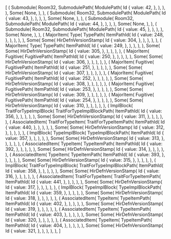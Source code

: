 [
    (
        Submodule(
            Room32,
            SubmodulePath(
                ModulePath(
                    Id {
                        value: 42,
                    },
                ),
            ),
        ),
        Some(
            None,
        ),
    ),
    (
        Submodule(
            Room32,
            SubmodulePath(
                ModulePath(
                    Id {
                        value: 43,
                    },
                ),
            ),
        ),
        Some(
            None,
        ),
    ),
    (
        Submodule(
            Room32,
            SubmodulePath(
                ModulePath(
                    Id {
                        value: 44,
                    },
                ),
            ),
        ),
        Some(
            None,
        ),
    ),
    (
        Submodule(
            Room32,
            SubmodulePath(
                ModulePath(
                    Id {
                        value: 45,
                    },
                ),
            ),
        ),
        Some(
            None,
        ),
    ),
    (
        MajorItem(
            Type(
                TypePath(
                    ItemPathId(
                        Id {
                            value: 248,
                        },
                    ),
                ),
            ),
        ),
        Some(
            Some(
                HirDefnVersionStamp(
                    Id {
                        value: 304,
                    },
                ),
            ),
        ),
    ),
    (
        MajorItem(
            Type(
                TypePath(
                    ItemPathId(
                        Id {
                            value: 249,
                        },
                    ),
                ),
            ),
        ),
        Some(
            Some(
                HirDefnVersionStamp(
                    Id {
                        value: 305,
                    },
                ),
            ),
        ),
    ),
    (
        MajorItem(
            Fugitive(
                FugitivePath(
                    ItemPathId(
                        Id {
                            value: 250,
                        },
                    ),
                ),
            ),
        ),
        Some(
            Some(
                HirDefnVersionStamp(
                    Id {
                        value: 306,
                    },
                ),
            ),
        ),
    ),
    (
        MajorItem(
            Fugitive(
                FugitivePath(
                    ItemPathId(
                        Id {
                            value: 251,
                        },
                    ),
                ),
            ),
        ),
        Some(
            Some(
                HirDefnVersionStamp(
                    Id {
                        value: 307,
                    },
                ),
            ),
        ),
    ),
    (
        MajorItem(
            Fugitive(
                FugitivePath(
                    ItemPathId(
                        Id {
                            value: 252,
                        },
                    ),
                ),
            ),
        ),
        Some(
            Some(
                HirDefnVersionStamp(
                    Id {
                        value: 308,
                    },
                ),
            ),
        ),
    ),
    (
        MajorItem(
            Fugitive(
                FugitivePath(
                    ItemPathId(
                        Id {
                            value: 253,
                        },
                    ),
                ),
            ),
        ),
        Some(
            Some(
                HirDefnVersionStamp(
                    Id {
                        value: 309,
                    },
                ),
            ),
        ),
    ),
    (
        MajorItem(
            Fugitive(
                FugitivePath(
                    ItemPathId(
                        Id {
                            value: 254,
                        },
                    ),
                ),
            ),
        ),
        Some(
            Some(
                HirDefnVersionStamp(
                    Id {
                        value: 310,
                    },
                ),
            ),
        ),
    ),
    (
        ImplBlock(
            TraitForTypeImplBlock(
                TraitForTypeImplBlockPath(
                    ItemPathId(
                        Id {
                            value: 356,
                        },
                    ),
                ),
            ),
        ),
        Some(
            Some(
                HirDefnVersionStamp(
                    Id {
                        value: 311,
                    },
                ),
            ),
        ),
    ),
    (
        AssociatedItem(
            TraitForTypeItem(
                TraitForTypeItemPath(
                    ItemPathId(
                        Id {
                            value: 440,
                        },
                    ),
                ),
            ),
        ),
        Some(
            Some(
                HirDefnVersionStamp(
                    Id {
                        value: 312,
                    },
                ),
            ),
        ),
    ),
    (
        ImplBlock(
            TypeImplBlock(
                TypeImplBlockPath(
                    ItemPathId(
                        Id {
                            value: 357,
                        },
                    ),
                ),
            ),
        ),
        Some(
            Some(
                HirDefnVersionStamp(
                    Id {
                        value: 313,
                    },
                ),
            ),
        ),
    ),
    (
        AssociatedItem(
            TypeItem(
                TypeItemPath(
                    ItemPathId(
                        Id {
                            value: 392,
                        },
                    ),
                ),
            ),
        ),
        Some(
            Some(
                HirDefnVersionStamp(
                    Id {
                        value: 314,
                    },
                ),
            ),
        ),
    ),
    (
        AssociatedItem(
            TypeItem(
                TypeItemPath(
                    ItemPathId(
                        Id {
                            value: 393,
                        },
                    ),
                ),
            ),
        ),
        Some(
            Some(
                HirDefnVersionStamp(
                    Id {
                        value: 315,
                    },
                ),
            ),
        ),
    ),
    (
        ImplBlock(
            TraitForTypeImplBlock(
                TraitForTypeImplBlockPath(
                    ItemPathId(
                        Id {
                            value: 358,
                        },
                    ),
                ),
            ),
        ),
        Some(
            Some(
                HirDefnVersionStamp(
                    Id {
                        value: 316,
                    },
                ),
            ),
        ),
    ),
    (
        AssociatedItem(
            TraitForTypeItem(
                TraitForTypeItemPath(
                    ItemPathId(
                        Id {
                            value: 441,
                        },
                    ),
                ),
            ),
        ),
        Some(
            Some(
                HirDefnVersionStamp(
                    Id {
                        value: 317,
                    },
                ),
            ),
        ),
    ),
    (
        ImplBlock(
            TypeImplBlock(
                TypeImplBlockPath(
                    ItemPathId(
                        Id {
                            value: 359,
                        },
                    ),
                ),
            ),
        ),
        Some(
            Some(
                HirDefnVersionStamp(
                    Id {
                        value: 318,
                    },
                ),
            ),
        ),
    ),
    (
        AssociatedItem(
            TypeItem(
                TypeItemPath(
                    ItemPathId(
                        Id {
                            value: 402,
                        },
                    ),
                ),
            ),
        ),
        Some(
            Some(
                HirDefnVersionStamp(
                    Id {
                        value: 319,
                    },
                ),
            ),
        ),
    ),
    (
        AssociatedItem(
            TypeItem(
                TypeItemPath(
                    ItemPathId(
                        Id {
                            value: 403,
                        },
                    ),
                ),
            ),
        ),
        Some(
            Some(
                HirDefnVersionStamp(
                    Id {
                        value: 320,
                    },
                ),
            ),
        ),
    ),
    (
        AssociatedItem(
            TypeItem(
                TypeItemPath(
                    ItemPathId(
                        Id {
                            value: 404,
                        },
                    ),
                ),
            ),
        ),
        Some(
            Some(
                HirDefnVersionStamp(
                    Id {
                        value: 321,
                    },
                ),
            ),
        ),
    ),
]